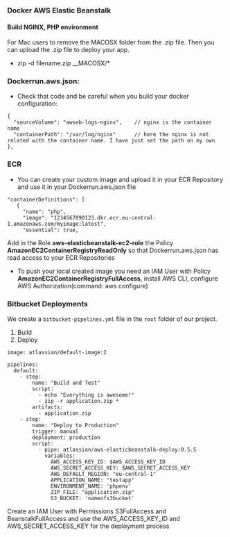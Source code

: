 ### Docker AWS Elastic Beanstalk
#### Build NGINX, PHP environment 

For Mac users to remove the MACOSX folder from the .zip file. Then you can upload the .zip file to deploy your app.
- zip -d filename.zip __MACOSX/\*

### Dockerrun.aws.json: 

- Check that code and be careful when you build your docker configuration:

```
{
  "sourceVolume": "awseb-logs-nginx",    // nginx is the container name
  "containerPath": "/var/log/nginx"      // here the nginx is not related with the container name. I have just set the path on my own
},
```

### ECR
 - You can create your custom image and upload it in your ECR Repository and use it in your Dockerrun.aws.json file
 ```
 "containerDefinitions": [
    {
      "name": "php",
      "image": "1234567890123.dkr.ecr.eu-central-1.amazonaws.com/myimage:latest",
      "essential": true,
  ```
  
  Add in the Role __aws-elasticbeanstalk-ec2-role__ the Policy __AmazonEC2ContainerRegistryReadOnly__ so that Dockerrun.aws.json has read access to your ECR Repositories
  
  - To push your local created image you need an IAM User with Policy __AmazonEC2ContainerRegistryFullAccess__, install AWS CLI, configure AWS Authorization(command: aws configure)
  
### Bitbucket Deployments 

We create a `bitbucket-pipelines.yml` file in the `root` folder of our project.
1. Build
2. Deploy

```
image: atlassian/default-image:2

pipelines:
  default:
    - step:
        name: "Build and Test"
        script:
          - echo "Everything is awesome!"
          - zip -r application.zip *
        artifacts: 
          - application.zip
    - step:
        name: "Deploy to Production"
        trigger: manual
        deployment: production
        script:
          - pipe: atlassian/aws-elasticbeanstalk-deploy:0.5.5
            variables:
              AWS_ACCESS_KEY_ID: $AWS_ACCESS_KEY_ID
              AWS_SECRET_ACCESS_KEY: $AWS_SECRET_ACCESS_KEY
              AWS_DEFAULT_REGION: "eu-central-1"
              APPLICATION_NAME: "testapp"
              ENVIRONMENT_NAME: 'phpenv'
              ZIP_FILE: "application.zip"
              S3_BUCKET: 'nameofs3bucket'

```
Create an IAM User with Permissions S3FullAccess and BeanstalkFullAccess and use the AWS_ACCESS_KEY_ID and AWS_SECRET_ACCESS_KEY for the deployment process
